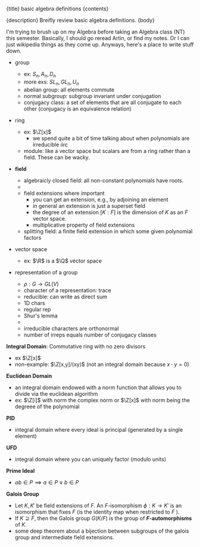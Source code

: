 {title}
basic algebra definitions
{contents}

{description}
Breifly review basic algebra definitions.
{body}

I'm trying to brush up on my Algebra before taking an Algebra
class (NT) this semester.
Basically, I should go reread Artin, or find my notes.
Or I can just wikipedia things as they come up.
Anyways, here's a place to write stuff down.

- group
  - ex: $S_n, A_n, D_n$
  - more exs: $SL_n, GL_n, U_n$
  - abelian group: all elements commute
  - normal subgroup: subgroup invariant under conjugation
  - conjugacy class: a set of elements that are all conjugate to
      each other (conjugacy is an equivalence relation)

- ring
  - ex: $\Z[x]$
    - we spend quite a bit of time talking about when polynomials
        are irreducible iirc
  - module: like a vector space but scalars are from a ring
      rather than a field. These can be wacky.

- **field**
  - algebraicly closed field: all non-constant polynomials have roots.
  -
  - field extensions where important
    - you can get an extension, e.g., by adjoining an element
    - in general an extension is just a superset field
    - the degree of an extension $[K: F]$ is the dimension of  $K$ as an $F$ vector space.
    - multiplicative property of field extensions
  - splitting field: a finite field extension in which some given polynomial factors

- vector space
  - ex: $\R$ is a $\Q$ vector space

- representation of a group
  - $\rho: G\to GL(V)$
  - character of a representation: trace
  - reducible: can write as direct sum
  - 1D chars
  - regular rep
  - Shur's lemma
  -
  - irreducible characters are orthonormal
  - number of irreps equals number of conjugacy classes

**Integral Domain**: Commutative ring with no zero divisors
- ex $\Z[x]$
- non-example: $\Z[x,y]/(xy)$ (not an integral domain because
    $x\cdot y = 0$)

**Euclidean Domain**
- an integral domain endowed with a norm function that allows you
    to divide via the euclidean algorithm
- ex: $\Z[i]$ with norm the complex norm or $\Z[x]$ with norm being the degreee of the
    polynomial

**PID** 
- integral domain where every ideal is principal (generated by a
    single element)

**UFD**
- integral domain where you can uniquely factor (modulo units)

**Prime Ideal**
- $ab\in P \implies a\in P \lor b\in P$

**Galois Group**
- Let $K,K'$ be field extensions of $F$. An $F$-isomorphism $\phi: K\to K'$ is an isomorphism that fixes $F$ (is the identity map when restricted to $F$ ).
- If $K\supseteq F$, then the Galois group $G(K/F)$ is the group
    of **$F$-automorphisms** of $K$.
- some deep theorem about a bijection between subgroups of the
    galois group and intermediate field extensions.

